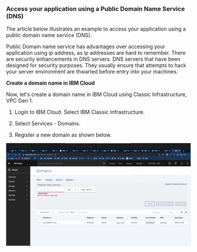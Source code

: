 ### Access your application using a Public Domain Name Service (DNS)

The article below illustrates an example to access your application using a public domain name service (DNS). 

Public Domain name service has advantages over accessing your application using ip address, as ip addresses are hard to remember. There are security enhancements in DNS servers. DNS servers that have been designed for security purposes. They usually ensure that attempts to hack your server environment are thwarted before entry into your machines. 

**Create a domain name in IBM Cloud**

Now, let's create a domain name in IBM Cloud using Classic Infrastructure, VPC Gen 1. 

1. Login to IBM Cloud. Select IBM Classic Infrastructure. 

2. Select Services - Domains. 

3. Register a new domain as shown below. 

![Register New Domain](images/Register_New_Domain.png)



